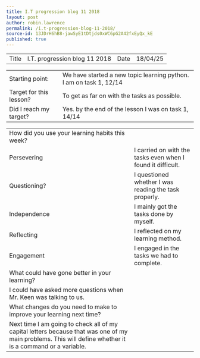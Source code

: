 ```yaml
---
title: I.T progression blog 11 2018
layout: post
author: robin.lawrence
permalink: /i.t-progression-blog-11-2018/
source-id: 13JDrH6hB8-jawSyE1tDtjds0xWC6pG2A42fxEyQx_kE
published: true
---
```

<table>
  <tr>
    <td>Title</td>
    <td>I.T. progression blog 11 2018</td>
    <td>Date</td>
    <td>18/04/25</td>
  </tr>
</table>


<table>
  <tr>
    <td>Starting point:</td>
    <td>We have started a new topic learning python. I am on task 1, 12/14</td>
  </tr>
  <tr>
    <td>Target for this lesson?</td>
    <td>To get as far on with the tasks as possible.</td>
  </tr>
  <tr>
    <td>Did I reach my target? </td>
    <td>Yes. by the end of the lesson I was on task 1, 14/14</td>
  </tr>
</table>


<table>
  <tr>
    <td>How did you use your learning habits this week?</td>
    <td></td>
  </tr>
  <tr>
    <td>Persevering</td>
    <td>I carried on with the tasks even when I found it difficult.</td>
  </tr>
  <tr>
    <td>Questioning?</td>
    <td>I questioned whether I was reading the task properly. </td>
  </tr>
  <tr>
    <td>Independence</td>
    <td>I mainly got the tasks done by myself.</td>
  </tr>
  <tr>
    <td>Reflecting</td>
    <td>I reflected on my learning method.</td>
  </tr>
  <tr>
    <td>Engagement</td>
    <td>I engaged in the tasks we had to complete.</td>
  </tr>
  <tr>
    <td>What could have gone better in your learning?</td>
    <td></td>
  </tr>
  <tr>
    <td>I could have asked more questions when Mr. Keen was talking to us.</td>
    <td></td>
  </tr>
  <tr>
    <td>What changes do you need to make to improve your learning next time?</td>
    <td></td>
  </tr>
  <tr>
    <td>Next time I am going to check all of my capital letters because that was one of my main problems. This will define whether it is a command or a variable.</td>
    <td></td>
  </tr>
</table>


